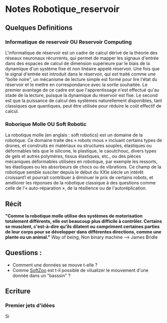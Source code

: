 # Notes Robotique_reservoir 


## Quelques Definitions 

### Informatique de reservoir OU Reservoir Computing 

L'informatique de réservoir est un cadre de calcul dérivé de la théorie des réseaux neuronaux récurrents, qui permet de mapper les signaux d'entrée dans des espaces de calcul de dimension supérieure par le biais de la dynamique d'un système fixe et non linéaire appelé réservoir. Une fois que le signal d'entrée est introduit dans le réservoir, qui est traité comme une "boîte noire", un mécanisme de lecture simple est formé pour lire l'état du réservoir et le mettre en correspondance avec la sortie souhaitée. Le premier avantage de ce cadre est que l'apprentissage n'est effectué qu'au stade de la lecture, puisque la dynamique du réservoir est fixe. Le second est que la puissance de calcul des systèmes naturellement disponibles, tant classiques que quantiques, peut être utilisée pour réduire le coût effectif de calcul.

### Roborique Molle OU Soft Robotic 

La robotique molle (en anglais : soft robotics) est un domaine de la robotique. Ce domaine traite des « robots mous » incluant certains types de drones, et construits en matériaux ou structures souples, élastiques ou déformables tels que le silicone, le plastique, le caoutchouc, divers types de gels et autres polymères, tissus élastiques, etc., ou des pièces mécaniques déformables utilisées en robotique, par exemple les ressorts, les élastiques ou les absorbeurs de chocs ou de vibrations.
Ce champ de la robotique semble susciter depuis le début du XXIe siècle un intérêt croissant1 et pourrait contribuer à diminuer le prix de certains robots, et améliorer les réponses de la robotique classique à des questions comme celle de l'« auto-réparation », de la résilience ou de l'autoréplication.

## Récit 

**"Comme la robotique molle utilise des systèmes de motorisation totalement différents, elle est beaucoup plus difficile à contrôler. Certains se musclent, c'est-à-dire qu'ils dilatent ou compriment certaines parties de leur corps pour se développer dans différentes directions, comme une plante ou un animal."**
Way of being, Non binary machine --> James Bridle


## Questions :

- Comment une données se mouve t-elle ? 
- Comme [SoftZoo](https://sites.google.com/view/softzoo-iclr-2023/design-space-representation) est t-il possible de vilualizer le mouvement d'une donnée dans un "basssin" ? 


## Ecriture 


### Premier jets d'idées 

Si 
